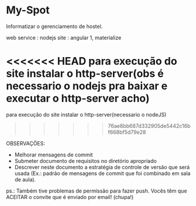 # My-Spot
Informatizar o gerenciamento de hostel.

web service : nodejs
site : angular 1, materialize

<<<<<<< HEAD
para execução do site instalar o http-server(obs é necessario o nodejs pra baixar e executar o http-server acho)
=======
para execução do site instalar o http-server(necessario o nodeJS)
>>>>>>> 76ae8bb687d332905de5442c16bf668bf5d79e28


OBSERVAÇÕES: 
- Melhorar mensagens de commit
- Submeter documento de requisitos no diretório apropriado
- Descrever neste documento a estratégia de controle de versão que será usada (Ex.: padrão de mensagens de commit que foi combinado em sala de aula).


ps.: Também tive problemas de permissão para fazer push. Vocês têm que ACEITAR o convite que é enviado por email! (chupa!)

